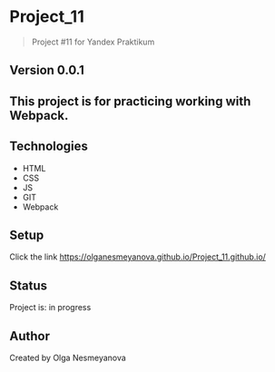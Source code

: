 # Project_11
> Project #11 for Yandex Praktikum

## Version 0.0.1

## This project is for practicing working with Webpack.

## Technologies
* HTML
* CSS
* JS
* GIT
* Webpack

## Setup
Click the link https://olganesmeyanova.github.io/Project_11.github.io/

## Status
Project is: in progress


## Author
Created by Olga Nesmeyanova